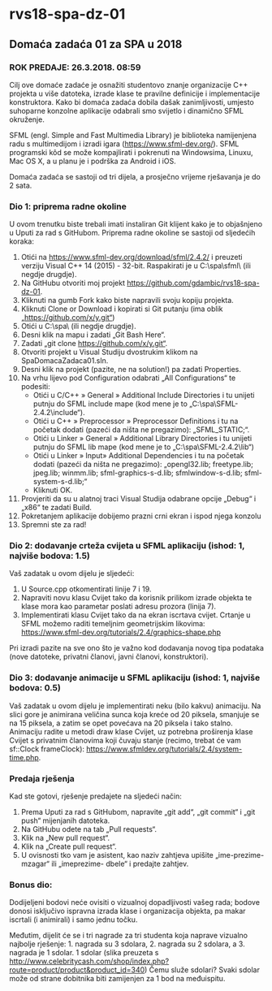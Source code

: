# rvs18-spa-dz-01
## Domaća zadaća 01 za SPA u 2018
### ROK PREDAJE: 26.3.2018. 08:59

Cilj ove domaće zadaće je osnažiti studentovo znanje organizacije C++ projekta u više datoteka, izrade
klase te pravilne definicije i implementacije konstruktora. Kako bi domaća zadaća dobila dašak
zanimljivosti, umjesto suhoparne konzolne aplikacije odabrali smo svijetlo i dinamično SFML okruženje.

SFML (engl. Simple and Fast Multimedia Library) je biblioteka namijenjena radu s multimedijom i izradi
igara (https://www.sfml-dev.org/). SFML programski kôd se može kompajlirati i pokrenuti na
Windowsima, Linuxu, Mac OS X, a u planu je i podrška za Android i iOS.

Domaća zadaća se sastoji od tri dijela, a prosječno vrijeme rješavanja je do 2 sata.

### Dio 1: priprema radne okoline
U ovom trenutku biste trebali imati instaliran Git klijent kako je to objašnjeno u Uputi za rad s GitHubom.
Priprema radne okoline se sastoji od sljedećih koraka:
1. Otići na https://www.sfml-dev.org/download/sfml/2.4.2/ i preuzeti verziju Visual C++ 14 (2015) -
32-bit. Raspakirati je u C:\spa\sfml\ (ili negdje drugdje).
2. Na GitHubu otvoriti moj projekt https://github.com/gdambic/rvs18-spa-dz-01.
3. Kliknuti na gumb Fork kako biste napravili svoju kopiju projekta.
4. Kliknuti Clone or Download i kopirati si Git putanju (ima oblik „https://github.com/x/y.git“)
5. Otići u C:\spa\ (ili negdje drugdje).
6. Desni klik na mapu i zadati „Git Bash Here“.
7. Zadati „git clone https://github.com/x/y.git“.
8. Otvoriti projekt u Visual Studiju dvostrukim klikom na SpaDomacaZadaca01.sln.
9. Desni klik na projekt (pazite, ne na solution!) pa zadati Properties.
10. Na vrhu lijevo pod Configuration odabrati „All Configurations“ te podesiti:
    - Otići u C/C++ » General » Additional Include Directories i tu unijeti putnju do SFML include
mape (kod mene je to „C:\spa\SFML-2.4.2\include“).
    - Otići u C++ » Preprocessor » Preprocessor Definitions i tu na početak dodati (pazeći da
ništa ne pregazimo): „SFML_STATIC;“.
    - Otići u Linker » General » Additional Library Directories i tu unijeti putnju do SFML lib
mape (kod mene je to „C:\spa\SFML-2.4.2\lib“)
    - Otići u Linker » Input» Additional Dependencies i tu na početak dodati (pazeći da ništa ne
pregazimo): „opengl32.lib; freetype.lib; jpeg.lib; winmm.lib; sfml-graphics-s-d.lib; sfmlwindow-s-d.lib;
sfml-system-s-d.lib;“
    - Kliknuti OK.
11. Provjeriti da su u alatnoj traci Visual Studija odabrane opcije „Debug“ i „x86“ te zadati Build.
12. Pokretanjem aplikacije dobijemo prazni crni ekran i ispod njega konzolu
13. Spremni ste za rad!

### Dio 2: dodavanje crteža cvijeta u SFML aplikaciju (ishod: 1, najviše bodova: 1.5)
Vaš zadatak u ovom dijelu je sljedeći:
1. U Source.cpp otkomentirati linije 7 i 19.
2. Napraviti novu klasu Cvijet tako da korisnik prilikom izrade objekta te klase mora kao parametar
poslati adresu prozora (linija 7).
3. Implementirati klasu Cvijet tako da na ekran iscrtava cvijet. Crtanje u SFML možemo raditi
temeljnim geometrijskim likovima: https://www.sfml-dev.org/tutorials/2.4/graphics-shape.php

Pri izradi pazite na sve ono što je važno kod dodavanja novog tipa podataka (nove datoteke, privatni
članovi, javni članovi, konstruktori).

### Dio 3: dodavanje animacije u SFML aplikaciju (ishod: 1, najviše bodova: 0.5)
Vaš zadatak u ovom dijelu je implementirati neku (bilo kakvu) animaciju. Na slici gore je animirana
veličina sunca koja kreće od 20 piksela, smanjuje se na 15 piksela, a zatim se opet povećava na 20
piksela i tako stalno. Animaciju radite u metodi draw klase Cvijet, uz potrebna proširenja klase Cvijet s
privatnim članovima koji čuvaju stanje (recimo, trebat će vam sf::Clock frameClock): https://www.sfmldev.org/tutorials/2.4/system-time.php.

### Predaja rješenja
Kad ste gotovi, rješenje predajete na sljedeći način:
1. Prema Uputi za rad s GitHubom, napravite „git add“, „git commit“ i „git push“ mijenjanih
datoteka.
2. Na GitHubu odete na tab „Pull requests“.
3. Klik na „New pull request“.
4. Klik na „Create pull request“.
5. U ovisnosti tko vam je asistent, kao naziv zahtjeva upišite „ime-prezime-mzagar“ ili „imeprezime-
dbele“ i predajte zahtjev.

### Bonus dio:
Dodijeljeni bodovi neće ovisiti o vizualnoj dopadljivosti vašeg rada; bodove donosi isključivo ispravna
izrada klase i organizacija objekta, pa makar iscrtali (i animirali) i samo jednu točku.

Međutim, dijelit će se i tri nagrade za tri studenta koja naprave vizualno najbolje rješenje: 1. nagrada su
3 sdolara, 2. nagrada su 2 sdolara, a 3. nagrada je 1 sdolar.
1 sdolar (slika preuzeta s http://www.celebritycash.com/shop/index.php?route=product/product&product_id=340)
Čemu služe sdolari? Svaki sdolar može od strane dobitnika biti zamijenjen za 1 bod na međuispitu.
